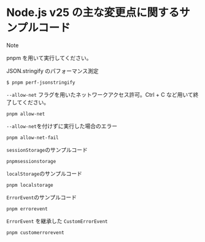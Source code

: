 # Node.js v25 の主な変更点に関するサンプルコード

> [!NOTE]
>
> pnpm を用いて実行してください。

JSON.stringify のパフォーマンス測定

```
$ pnpm perf-jsonstringify
```

`--allow-net` フラグを用いたネットワークアクセス許可。Ctrl + C など用いて終了してください。

```
pnpm allow-net
```

`--allow-net`を付けずに実行した場合のエラー

```
pnpm allow-net-fail
```

`sessionStorage`のサンプルコード

```
pnpmsessionstorage
```

`localStorage`のサンプルコード

```
pnpm localstorage
```

`ErrorEvent`のサンプルコード

```
pnpm errorevent
```

`ErrorEvent` を継承した `CustomErrorEvent`

```
pnpm customerrorevent
```
